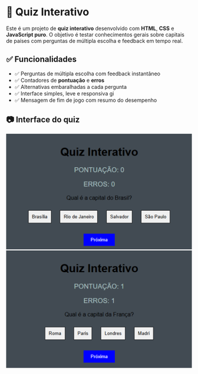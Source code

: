 # 🧠 Quiz Interativo

Este é um projeto de **quiz interativo** desenvolvido com **HTML**, **CSS** e **JavaScript puro**. O objetivo é testar conhecimentos gerais sobre capitais de países com perguntas de múltipla escolha e feedback em tempo real.

## ✅ Funcionalidades

- ✅ Perguntas de múltipla escolha com feedback instantâneo  
- ✅ Contadores de **pontuação** e **erros**  
- ✅ Alternativas embaralhadas a cada pergunta  
- ✅ Interface simples, leve e responsiva  gi
- ✅ Mensagem de fim de jogo com resumo do desempenho

## 📷 Interface do quiz 
![Exemplo0](assets\image-1.png)
![Exemplo1](assets\image.png)

